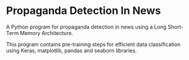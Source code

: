 # Propaganda Detection In News
A Python program for propaganda detection in news using a Long Short-Term Memory Architecture.

This program contains pre-training steps for efficient data classification using Keras, matplotlib, pandas and seaborn libraries.
